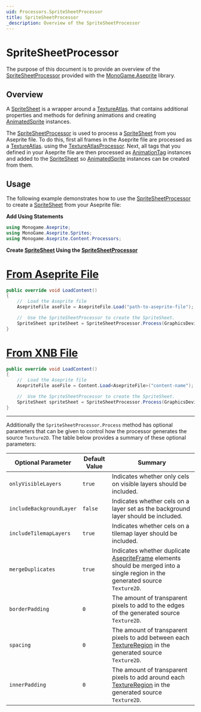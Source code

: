 ```yaml
---
uid: Processors.SpriteSheetProcessor
title: SpriteSheetProcessor
_description: Overview of the SpriteSheetProcessor
---
```


# SpriteSheetProcessor

The purpose of this document is to provide an overview of the [SpriteSheetProcessor](<xref:MonoGame.Aseprite.Content.Processors.SpriteSheetProcessor>) provided with the [MonoGame.Aseprite](<xref:MonoGame.Aseprite>) library.

## Overview

A [SpriteSheet](<xref:MonoGame.Aseprite.Sprites.SpriteSheet>) is a wrapper around a [TextureAtlas](<xref:MonoGame.Aseprite.Sprites.TextureAtlas>). that contains additional properties and methods for defining animations and creating [AnimatedSprite](<xref:MonoGame.Aseprite.Sprites.AnimatedSprite>) instances.

The [SpriteSheetProcessor](<xref:MonoGame.Aseprite.Content.Processors.SpriteSheetProcessor>) is used to process a [SpriteSheet](<xref:MonoGame.Aseprite.Sprites.SpriteSheet>) from you Aseprite file. To do this, first all frames in the Aseprite file are processed as a [TextureAtlas](<xref:MonoGame.Aseprite.Sprites.TextureAtlas>). using the [TextureAtlasProcessor](<xref:MonoGame.Aseprite.Content.Processors.TextureAtlasProcessor>). Next, all tags that you defined in your Aseprite file are then processed as [AnimationTag](<xref:MonoGame.Aseprite.Sprites.AnimationTag>) instances and added to the [SpriteSheet](<xref:MonoGame.Aseprite.Sprites.SpriteSheet>) so [AnimatedSprite](<xref:MonoGame.Aseprite.Sprites.AnimatedSprite>) instances can be created from them.

## Usage

The following example demonstrates how to use the [SpriteSheetProcessor](<xref:MonoGame.Aseprite.Content.Processors.SpriteSheetProcessor>) to create a [SpriteSheet](<xref:MonoGame.Aseprite.Sprites.SpriteSheet>) from your Aseprite file:

**Add Using Statements**

```cs
using Monogame.Aseprite;
using MonoGame.Aseprite.Sprites;
using Monogame.Aseprite.Content.Processors;
```

**Create [SpriteSheet](<xref:MonoGame.Aseprite.Sprites.SpriteSheet>) Using the [SpriteSheetProcessor](<xref:MonoGame.Aseprite.Content.Processors.SpriteSheetProcessor>)**

# [From Aseprite File](#tab/from-aseprite-file)

```cs
public override void LoadContent()
{
    //  Load the Aseprite file
    AsepriteFile aseFile = AsepriteFile.Load("path-to-aseprite-file");

    //  Use the SpriteSheetProcessor to create the SpriteSheet.
    SpriteSheet spriteSheet = SpriteSheetProcessor.Process(GraphicsDevice, aseFile);
}
```
# [From XNB File](#tab/from-xnb-file)

```cs
public override void LoadContent()
{
    //  Load the Aseprite file
    AsepriteFile aseFile = Content.Load<AsepriteFile>("content-name");

    //  Use the SpriteSheetProcessor to create the SpriteSheet.
    SpriteSheet spriteSheet = SpriteSheetProcessor.Process(GraphicsDevice, aseFile);
}
```

---

Additionally the `SpriteSheetProcessor.Process` method has optional parameters that can be given to control how the processor generates the source `Texture2D`. The table below provides a summary of these optional parameters:

| Optional Parameter       | Default Value | Summary                                                                                                                                                                                |
| ------------------------ | ------------- | -------------------------------------------------------------------------------------------------------------------------------------------------------------------------------------- |
| `onlyVisibleLayers`      | `true`        | Indicates whether only cels on visible layers should be included.                                                                                                                      |
| `includeBackgroundLayer` | `false`       | Indicates whether cels on a layer set as the background layer should be included.                                                                                                      |
| `includeTilemapLayers`   | `true`        | Indicates whether cels on a tilemap layer should be included.                                                                                                                          |
| `mergeDuplicates`        | `true`        | Indicates whether duplicate [AsepriteFrame](<xref:MonoGame.Aseprite.AsepriteTypes.AsepriteFrame>)  elements should be merged into a single region in the generated source `Texture2D`. |
| `borderPadding`          | `0`           | The amount of transparent pixels to add to the edges of the generated source `Texture2D`.                                                                                              |
| `spacing`                | `0`           | The amount of transparent pixels to add between each [TextureRegion](<xref:MonoGame.Aseprite.TextureRegion>) in the generated source `Texture2D`.                                      |
| `innerPadding`           | `0`           | The amount of transparent pixels to add around each [TextureRegion](<xref:MonoGame.Aseprite.TextureRegion>) in the generated source `Texture2D`.                                       |

